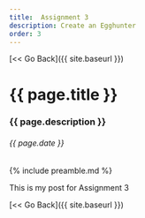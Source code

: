 ```yaml
---
title:  Assignment 3
description: Create an Egghunter
order: 3
---
```


[&lt;&lt; Go Back]({{ site.baseurl }})

# {{ page.title }}
### {{ page.description }}
###### {{ page.date }}

{% include preamble.md %}

This is my post for Assignment 3

[&lt;&lt; Go Back]({{ site.baseurl }})

